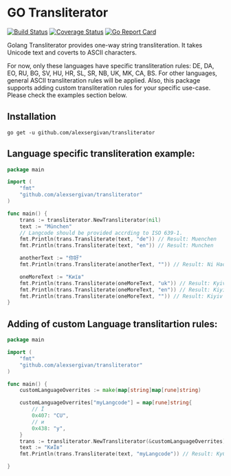 GO Transliterator
==============

[![Build Status](https://travis-ci.com/alexsergivan/transliterator.svg?branch=master)](https://travis-ci.com/github/alexsergivan/transliterator)
[![Coverage Status](https://coveralls.io/repos/github/alexsergivan/transliterator/badge.svg)](https://coveralls.io/github/alexsergivan/transliterator)
[![Go Report Card](https://goreportcard.com/badge/github.com/alexsergivan/transliterator)](https://goreportcard.com/report/github.com/alexsergivan/transliterator)


Golang Transliterator provides one-way string transliteration. It takes Unicode text and coverts to ASCII characters.

For now, only these languages have specific transliteration rules: DE, DA, EO, RU, BG, SV, HU, HR, SL, SR, NB, UK, MK, CA, BS. For other languages, general ASCII transliteration rules will be applied. Also, this package supports adding custom transliteration rules for your specific use-case. Please check the examples section below.


Installation
------------

```
go get -u github.com/alexsergivan/transliterator
```


Language specific transliteration example:
------

```go
package main

import (
	"fmt"
	"github.com/alexsergivan/transliterator"
)

func main() {
	trans := transliterator.NewTransliterator(nil)
	text := "München"
	// Langcode should be provided accrding to ISO 639-1.
	fmt.Println(trans.Transliterate(text, "de")) // Result: Muenchen
	fmt.Println(trans.Transliterate(text, "en")) // Result: Munchen

	anotherText := "你好"
	fmt.Println(trans.Transliterate(anotherText, "")) // Result: Ni Hao

	oneMoreText := "Київ"
	fmt.Println(trans.Transliterate(oneMoreText, "uk")) // Result: Kyiv
	fmt.Println(trans.Transliterate(oneMoreText, "en")) // Result: Kiyiv
	fmt.Println(trans.Transliterate(oneMoreText, "")) // Result: Kiyiv
}
```

Adding of custom Language translitartion rules:
------

```go
package main

import (
	"fmt"
	"github.com/alexsergivan/transliterator"
)

func main() {
	customLanguageOverrites := make(map[string]map[rune]string)

	customLanguageOverrites["myLangcode"] = map[rune]string{
		// Ї
		0x407: "CU",
		// и
		0x438: "y",
	}
	trans := transliterator.NewTransliterator(&customLanguageOverrites)
	text := "КиЇв"
	fmt.Println(trans.Transliterate(text, "myLangcode")) // Result: KyCUv

}
```
